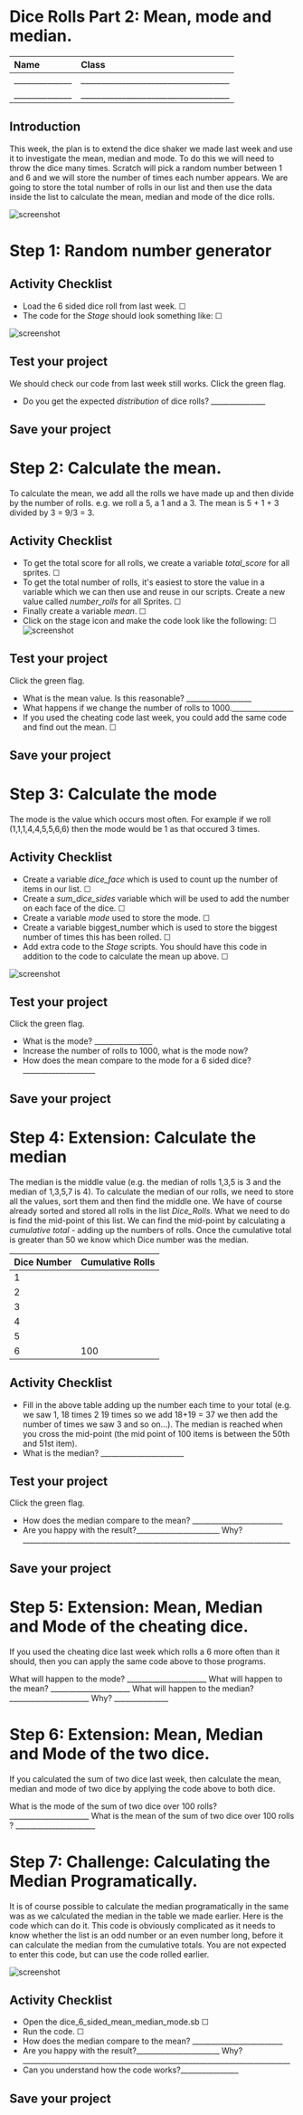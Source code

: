 # Dice Rolls Part 2: Mean, mode and median.

|Name                    |Class                          |
|:---|:---|
|______________   |____________________________________  |
|______________   |____________________________________  |


## Introduction

This week, the plan is to extend the dice shaker we made last week and use it to investigate the mean, median and mode. To do this we will need to throw the dice many times. Scratch will pick a random number between 1 and 6 and we will store the number of times each number appears. We are going to store the total number of rolls  in our list and then use the data inside the list to calculate the mean, median and mode of the dice rolls.

![screenshot](images/stage_6_sided_dice.gif)

# Step 1: Random number generator

## Activity Checklist

+ Load the 6 sided dice roll from last week. ☐
+ The code for the *Stage* should look something like: ☐

![screenshot](images/8.gif)

## Test your project

We should check our code from last week still works. Click the green flag.

+ Do you get the expected *distribution* of dice rolls? _______________

## Save your project

# Step 2: Calculate the mean.

To calculate the mean,  we add all the rolls we have made up and then divide by the number of rolls. e.g. we roll a 5, a 1 and a 3. The mean is 5 + 1 + 3 divided by 3 = 9/3 =  3.

## Activity Checklist

+ To get the total score for all rolls, we create a variable *total_score* for all sprites. ☐
+ To get the total number of rolls, it's easiest to store the value in a variable which we can then use and reuse in our scripts. Create a new value called *number_rolls* for all Sprites. ☐
+ Finally create a variable *mean*. ☐
+ Click on the stage icon and make the code look like the following: ☐
![screenshot](images/mean.gif)


## Test your project

Click the green flag.

+ What is the mean value. Is this reasonable? __________________
+ What happens if we change the number of rolls to 1000._________________
+ If you used the cheating code last week, you could add the same code and find out the mean. ☐

## Save your project

# Step 3: Calculate the mode

The mode is the value which occurs most often. For example if we roll (1,1,1,4,4,5,5,6,6) then the mode would be 1 as that occured 3 times.

## Activity Checklist

+ Create a variable *dice_face* which is used to count up the number of items in our list. ☐
+ Create a *sum_dice_sides* variable which will be used to add the number on each face of the dice. ☐
+ Create a variable *mode* used to store the mode. ☐
+ Create a variable biggest_number which is used to store the biggest number of times this has been rolled. ☐
+ Add extra code to the *Stage* scripts. You should have this code in addition to the code to calculate the mean up above. ☐

![screenshot](images/just_mode_mean.gif)

## Test your project

Click the green flag.
+ What is the mode? ________________
+ Increase the number of rolls to 1000, what is the mode now?
+ How does the mean compare to the mode for a 6 sided dice? ____________________

## Save your project

# Step 4: Extension: Calculate the median

The median is the middle value (e.g. the median of rolls 1,3,5 is 3 and the median of 1,3,5,7 is 4). To calculate the median of our rolls, we need to store all the values, sort them and then find the middle one. We have of course already sorted and stored all rolls in the list *Dice_Rolls*. What we need to do is find the mid-point of this list. We can find the mid-point by calculating a *cumulative total* - adding up the numbers of rolls. Once the cumulative total is greater than 50 we know which Dice number was the median.

|  Dice Number  | Cumulative Rolls|
|---------------|-----------------|
|      1        |                 |
|      2        |                 |
|      3        |                 |
|      4        |                 |
|      5        |                 |
|      6        |     100         |

## Activity Checklist

+ Fill in the above table adding up the number each time to your total (e.g. we saw 1, 18 times 2 19 times so we add 18+19 = 37 we then add the number of times we saw 3 and so on...). The median is reached when you cross the mid-point (the mid point of 100 items is between the 50th and 51st item).
+ What is the median? _______________________


## Test your project

Click the green flag.

+ How does the median compare to the mean? _________________________
+ Are you happy with the result?_______________________ Why?__________________________________________________________________________

## Save your project


# Step 5: Extension: Mean, Median and Mode of the cheating dice.

If you used the cheating dice last week which rolls a 6 more often than it should, then you can apply the same code above to those programs.

What will happen to the mode? ______________________
What will happen to the mean? ______________________
What will happen to the median? ______________________ Why?  _______________



# Step 6: Extension: Mean, Median and Mode of the two dice.

If you calculated the sum of two dice last week, then calculate the mean, median and mode of two dice by applying the code above to both dice.

What is the mode of the sum of two dice over 100 rolls? ______________________
What is the mean of the sum of two dice over 100 rolls ? ______________________



# Step 7: Challenge: Calculating the Median Programatically.

It is of course possible to calculate the median programatically in the same was as we calculated the median in the table we made earlier. Here is the code which can do it. This code is obviously complicated as it needs to know whether the list is an odd number or an even number long, before it can calculate the median from the cumulative totals. You are not expected to enter this code, but can use the code rolled earlier.

![screenshot](images/mean_median_mode.gif)

## Activity Checklist

+ Open the dice_6_sided_mean_median_mode.sb ☐
+ Run the code. ☐
+ How does the median compare to the mean? _________________________
+ Are you happy with the result?_______________________ Why?__________________________________________________________________________
+ Can you understand how the code works?________________

## Save your project


